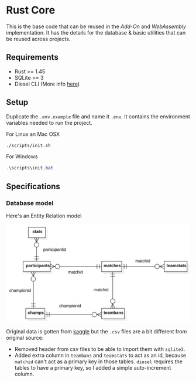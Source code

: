 # Rust Core

This is the base code that can be reused in the _Add-On_ and _WebAssembly_ implementation. It has
the details for the database & basic utilities that can be reused across projects.

## Requirements

- Rust >= 1.45
- SQLite >= 3
- Diesel CLI (More info [here](https://diesel.rs/guides/getting-started/))

## Setup

Duplicate the `.env.example` file and name it `.env`. It contains the environment variables needed
to run the project.

For Linux an Mac OSX

```bash
./scripts/init.sh
```

For Windows

```powershell
.\scripts\init.bat
```

## Specifications

### Database model

Here's an Entity Relation model

![Database Entity Relation Diagram](./db.svg)

Original data is gotten from [kaggle](https://www.kaggle.com/paololol/league-of-legends-ranked-matches)
but the `.csv` files are a bit different from original source:

- Removed header from csv files to be able to import them with `sqlite3`.
- Added extra column in `teambans` and `teamstats` to act as an id, because `matchid` can't act as
  a primary key in those tables. `diesel` requires the tables to have a primary key, so I added a
  simple auto-increment column.
